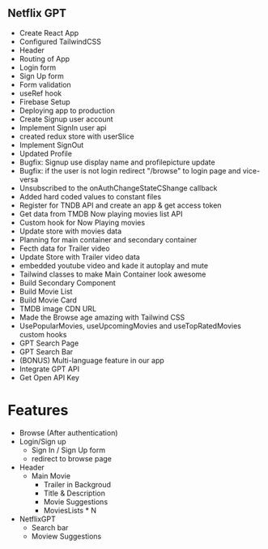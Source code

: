 ## Netflix GPT

- Create React App
- Configured TailwindCSS
- Header
- Routing of App
- Login form
- Sign Up form
- Form validation
- useRef hook
- Firebase Setup
- Deploying app to production
- Create Signup user account
- Implement SignIn user api
- created redux store with userSlice
- Implement SignOut
- Updated Profile
- Bugfix: Signup use display name and profilepicture update
- Bugfix: if the user is not login redirect "/browse" to login page and vice-versa
- Unsubscribed to the onAuthChangeStateCShange callback
- Added hard coded values to constant files
- Register for TNDB API and create an app & get access token
- Get data from TMDB Now playing movies list API
- Custom hook for Now Playing movies
- Update store with movies data
- Planning for main container and secondary container
- Fecth data for Trailer video
- Update Store with Trailer video data
- embedded youtube video and kade it autoplay and mute
- Tailwind classes to make Main Container look awesome
- Build Secondary Component
- Build Movie List
- Build Movie Card
- TMDB image CDN URL
- Made the Browse age amazing with Tailwind CSS
- UsePopularMovies, useUpcomingMovies and useTopRatedMovies custom hooks
- GPT Search Page
- GPT Search Bar
- (BONUS) Multi-language feature in our app
- Integrate GPT API
- Get Open API Key

# Features

- Browse (After authentication)
- Login/Sign up
  - Sign In / Sign Up form
  - redirect to browse page
- Header
  - Main Movie
    - Trailer in Backgroud
    - Title & Description
    - Movie Suggestions
    - MoviesLists \* N
- NetflixGPT
  - Search bar
  - Moview Suggestions
